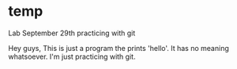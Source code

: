 temp
====

Lab September 29th practicing with git

Hey guys,
This is just a program the prints 'hello'. It has no meaning whatsoever. I'm just practicing with git.

